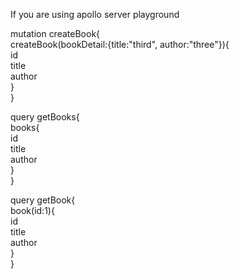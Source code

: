 If you are using apollo server playground  


mutation createBook{  
  createBook(bookDetail:{title:"third", author:"three"}){  
    id  
    title  
    author  
  }  
}  
  
query getBooks{  
  books{  
    id  
    title  
    author  
  }  
}  
  
query getBook{  
  book(id:1){  
    id  
    title  
    author  
  }  
}  

